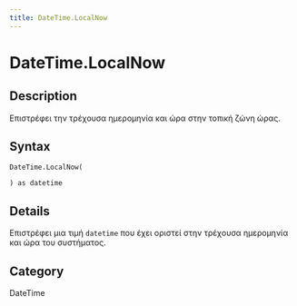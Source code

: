 ```yaml
---
title: DateTime.LocalNow
---
```


# DateTime.LocalNow


## Description

Επιστρέφει την τρέχουσα ημερομηνία και ώρα στην τοπική ζώνη ώρας.


## Syntax

```powerquery
DateTime.LocalNow(

) as datetime
```


## Details

Επιστρέφει μια τιμή <code>datetime</code> που έχει οριστεί στην τρέχουσα ημερομηνία και ώρα του συστήματος.



## Category
DateTime
